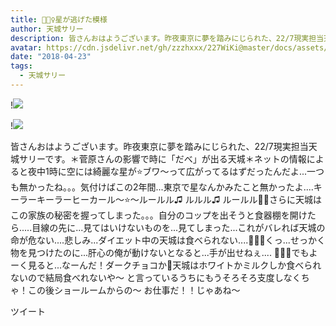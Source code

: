 ```yaml
---
title: 👮🏻‍♀️星が逃げた模様
author: 天城サリー
description: 皆さんおはようございます。昨夜東京に夢を踏みにじられた、22/7現実担当天城サリーです。＊菅原さんの影響で時に「だべ」が出る天城＊ネットの情報によると夜中1時に空には綺麗な星が⭐️ブワ〜って広がってるはず...
avatar: https://cdn.jsdelivr.net/gh/zzzhxxx/227WiKi@master/docs/assets/photo/avatar/sally.jpg
date: "2018-04-23"
tags:
  - 天城サリー
---
```


!![](https://cdn.jsdelivr.net/gh/zzzhxxx/227WiKi-image@master/blog-image/sally-2018-04-23_1.jpg)

!![](https://cdn.jsdelivr.net/gh/zzzhxxx/227WiKi-image@master/blog-image/sally-2018-04-23_2.jpg)


皆さんおはようございます。昨夜東京に夢を踏みにじられた、22/7現実担当天城サリーです。＊菅原さんの影響で時に「だべ」が出る天城＊ネットの情報によると夜中1時に空には綺麗な星が⭐️ブワ〜って広がってるはずだったんだよ...一つも無かったね。。。気付けばこの2年間...東京で星なんかみたこと無かったよ....キーラーキーラーヒーカール〜⭐️〜ルールル♫ ルルル♫ ルールル👵🏻さらに天城はこの家族の秘密を握ってしまった。。。自分のコップを出そうと食器棚を開けたら.....目線の先に...見てはいけないものを...見てしまった...これがバレれば天城の命が危ない....悲しみ...ダイエット中の天城は食べられない....👮🏻‍♀️くっ...せっかく物を見つけたのに...肝心の俺が動けないとなると...手が出せねぇ.... 👮🏻‍♀️でもよーく見ると...なーんだ！ダークチョコか🍫天城はホワイトかミルクしか食べられないので結局食べれないや〜 と言っているうちにもうそろそろ支度しなくちゃ！この後ショールームからの〜 お仕事だ！！じゃあね〜


ツイート



